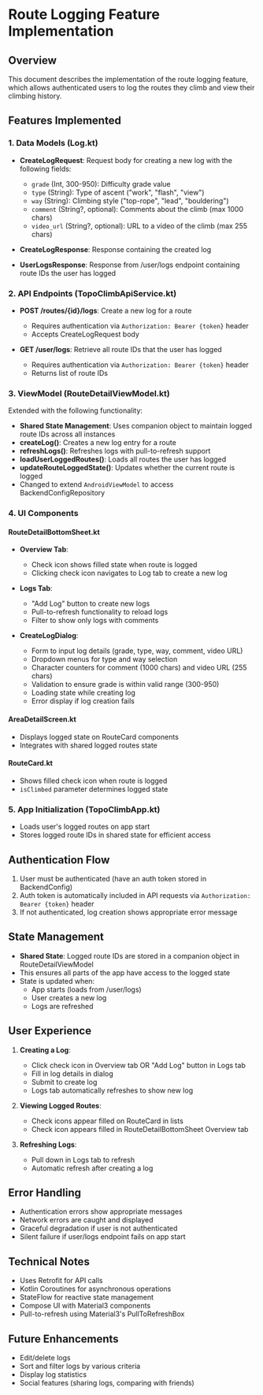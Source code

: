 # Route Logging Feature Implementation

## Overview
This document describes the implementation of the route logging feature, which allows authenticated users to log the routes they climb and view their climbing history.

## Features Implemented

### 1. Data Models (Log.kt)
- **CreateLogRequest**: Request body for creating a new log with the following fields:
  - `grade` (Int, 300-950): Difficulty grade value
  - `type` (String): Type of ascent ("work", "flash", "view")
  - `way` (String): Climbing style ("top-rope", "lead", "bouldering")
  - `comment` (String?, optional): Comments about the climb (max 1000 chars)
  - `video_url` (String?, optional): URL to a video of the climb (max 255 chars)
  
- **CreateLogResponse**: Response containing the created log
- **UserLogsResponse**: Response from /user/logs endpoint containing route IDs the user has logged

### 2. API Endpoints (TopoClimbApiService.kt)
- **POST /routes/{id}/logs**: Create a new log for a route
  - Requires authentication via `Authorization: Bearer {token}` header
  - Accepts CreateLogRequest body
  
- **GET /user/logs**: Retrieve all route IDs that the user has logged
  - Requires authentication via `Authorization: Bearer {token}` header
  - Returns list of route IDs

### 3. ViewModel (RouteDetailViewModel.kt)
Extended with the following functionality:
- **Shared State Management**: Uses companion object to maintain logged route IDs across all instances
- **createLog()**: Creates a new log entry for a route
- **refreshLogs()**: Refreshes logs with pull-to-refresh support
- **loadUserLoggedRoutes()**: Loads all routes the user has logged
- **updateRouteLoggedState()**: Updates whether the current route is logged
- Changed to extend `AndroidViewModel` to access BackendConfigRepository

### 4. UI Components

#### RouteDetailBottomSheet.kt
- **Overview Tab**: 
  - Check icon shows filled state when route is logged
  - Clicking check icon navigates to Log tab to create a new log
  
- **Logs Tab**:
  - "Add Log" button to create new logs
  - Pull-to-refresh functionality to reload logs
  - Filter to show only logs with comments
  
- **CreateLogDialog**:
  - Form to input log details (grade, type, way, comment, video URL)
  - Dropdown menus for type and way selection
  - Character counters for comment (1000 chars) and video URL (255 chars)
  - Validation to ensure grade is within valid range (300-950)
  - Loading state while creating log
  - Error display if log creation fails

#### AreaDetailScreen.kt
- Displays logged state on RouteCard components
- Integrates with shared logged routes state

#### RouteCard.kt
- Shows filled check icon when route is logged
- `isClimbed` parameter determines logged state

### 5. App Initialization (TopoClimbApp.kt)
- Loads user's logged routes on app start
- Stores logged route IDs in shared state for efficient access

## Authentication Flow
1. User must be authenticated (have an auth token stored in BackendConfig)
2. Auth token is automatically included in API requests via `Authorization: Bearer {token}` header
3. If not authenticated, log creation shows appropriate error message

## State Management
- **Shared State**: Logged route IDs are stored in a companion object in RouteDetailViewModel
- This ensures all parts of the app have access to the logged state
- State is updated when:
  - App starts (loads from /user/logs)
  - User creates a new log
  - Logs are refreshed

## User Experience
1. **Creating a Log**:
   - Click check icon in Overview tab OR "Add Log" button in Logs tab
   - Fill in log details in dialog
   - Submit to create log
   - Logs tab automatically refreshes to show new log
   
2. **Viewing Logged Routes**:
   - Check icons appear filled on RouteCard in lists
   - Check icon appears filled in RouteDetailBottomSheet Overview tab
   
3. **Refreshing Logs**:
   - Pull down in Logs tab to refresh
   - Automatic refresh after creating a log

## Error Handling
- Authentication errors show appropriate messages
- Network errors are caught and displayed
- Graceful degradation if user is not authenticated
- Silent failure if user/logs endpoint fails on app start

## Technical Notes
- Uses Retrofit for API calls
- Kotlin Coroutines for asynchronous operations
- StateFlow for reactive state management
- Compose UI with Material3 components
- Pull-to-refresh using Material3's PullToRefreshBox

## Future Enhancements
- Edit/delete logs
- Sort and filter logs by various criteria
- Display log statistics
- Social features (sharing logs, comparing with friends)
